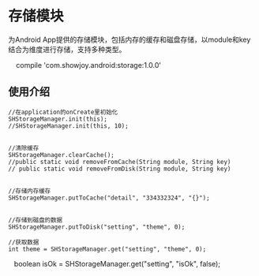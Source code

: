 # 存储模块

为Android App提供的存储模块，包括内存的缓存和磁盘存储，以module和key结合为维度进行存储，支持多种类型。

     
     compile 'com.showjoy.android:storage:1.0.0'


## 使用介绍

    //在application的onCreate里初始化
    SHStorageManager.init(this);
    //SHStorageManager.init(this, 10);
    
    
    //清除缓存
    SHStorageManager.clearCache();
    //public static void removeFromCache(String module, String key)
    // public static void removeFromDisk(String module, String key)
    
    
    //存储内存缓存
    SHStorageManager.putToCache("detail", "334332324", "{}");
    
    
    //存储到磁盘的数据
    SHStorageManager.putToDisk("setting", "theme", 0);
    
    //获取数据
    int theme = SHStorageManager.get("setting", "theme", 0);
    
    boolean isOk = SHStorageManager.get("setting", "isOk", false);
